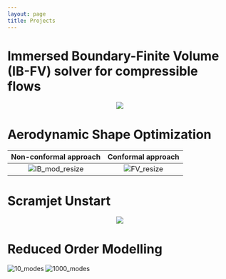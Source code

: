 ```yaml
---
layout: page
title: Projects
---
```


# Immersed Boundary-Finite Volume (IB-FV) solver for compressible flows

<p align="center">
<img src="https://user-images.githubusercontent.com/34644464/108954142-af758100-76af-11eb-9e4b-3f7667e141f9.gif">
</p>


# Aerodynamic Shape Optimization

Non-conformal approach             |  Conformal approach
:-------------------------:|:-------------------------:
![IB_mod_resize](https://user-images.githubusercontent.com/34644464/108954560-53f7c300-76b0-11eb-920f-6f26172d9079.gif)  |  ![FV_resize](https://user-images.githubusercontent.com/34644464/108243889-eddfdd00-7191-11eb-8ebc-6c92b30d9415.gif)

# Scramjet Unstart

<p align="center">
<img src="https://user-images.githubusercontent.com/34644464/108244778-ea992100-7192-11eb-82e4-5e0a50b2908c.gif">
</p>

# Reduced Order Modelling

![10_modes](https://user-images.githubusercontent.com/34644464/108247599-36999500-7196-11eb-82a9-113a1f091a21.png)
![1000_modes](https://user-images.githubusercontent.com/34644464/108247680-4fa24600-7196-11eb-9097-07bb1a86eb81.png)
